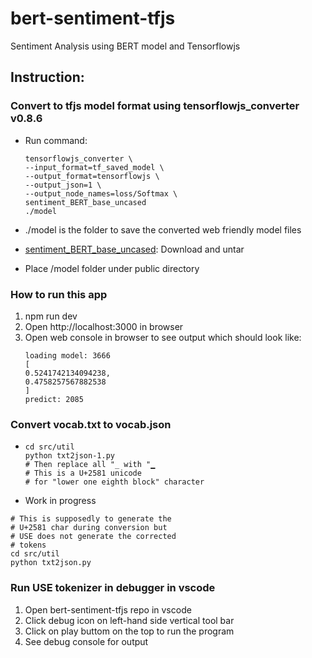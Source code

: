 # bert-sentiment-tfjs
Sentiment Analysis using BERT model and Tensorflowjs
## Instruction:
### Convert to tfjs model format using tensorflowjs_converter v0.8.6
* Run command:
   ```
   tensorflowjs_converter \
   --input_format=tf_saved_model \
   --output_format=tensorflowjs \
   --output_json=1 \
   --output_node_names=loss/Softmax \
   sentiment_BERT_base_uncased
   ./model
   ```

* ./model is the folder to save the converted web friendly model files

* [sentiment_BERT_base_uncased](s3.us-south.cloud-object-storage.appdomain.cloud/max-assets-prod/max-text-sentiment-classifier/1.0.0/assets.tar.gz): Download and untar

* Place /model folder under public directory

### How to run this app
1. npm run dev
2. Open http://localhost:3000 in browser
3. Open web console in browser to see output which should look like:
   ```
   loading model: 3666
   [
   0.5241742134094238,
   0.4758257567882538
   ]
   predict: 2085
   ```
### Convert vocab.txt to vocab.json
*
   ```
   cd src/util
   python txt2json-1.py
   # Then replace all "_ with "▁
   # This is a U+2581 unicode
   # for "lower one eighth block" character
   ```
*  Work in progress
```
# This is supposedly to generate the
# U+2581 char during conversion but
# USE does not generate the corrected
# tokens
cd src/util
python txt2json.py

```
### Run USE tokenizer in debugger in vscode
1. Open bert-sentiment-tfjs repo in vscode
2. Click debug icon on left-hand side vertical tool bar
3. Click on play buttom on the top to run the program
4. See debug console for output
